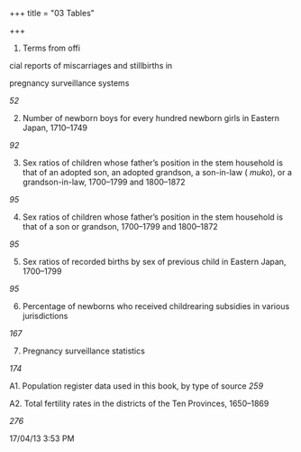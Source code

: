 +++
title = "03 Tables"

+++

1. Terms from offi

cial reports of miscarriages and stillbirths in 

pregnancy surveillance systems 

*52*

2. Number of newborn boys for every hundred newborn girls in Eastern Japan, 1710–1749 

*92*

3. Sex ratios of children whose father’s position in the stem household is that of an adopted son, an adopted grandson, a son-in-law \( *muko*\), or a grandson-in-law, 1700–1799 and 1800–1872 

*95*

4. Sex ratios of children whose father’s position in the stem household is that of a son or grandson, 1700–1799 and 1800–1872 

*95*

5. Sex ratios of recorded births by sex of previous child in Eastern Japan, 1700–1799 

*95*

6. Percentage of newborns who received childrearing subsidies in various jurisdictions 

*167*

7. Pregnancy surveillance statistics 

*174*

A1. Population register data used in this book, by type of source *259*

A2. Total fertility rates in the districts of the Ten Provinces, 1650–1869 

*276*

 

17/04/13 3:53 PM
